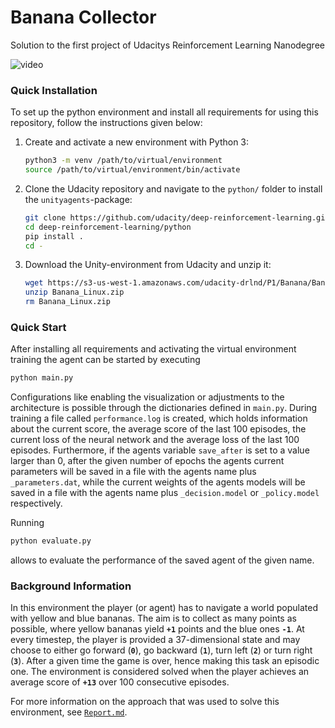 # Banana Collector
Solution to the first project of Udacitys Reinforcement Learning Nanodegree

![video](https://user-images.githubusercontent.com/63595824/88564330-5f5c1080-d033-11ea-88d4-e0f4b3fdd98c.gif)

### Quick Installation

To set up the python environment and install all requirements for using this repository, follow the instructions given below:
1. Create and activate a new environment with Python 3:
    ```bash
    python3 -m venv /path/to/virtual/environment
    source /path/to/virtual/environment/bin/activate
    ```
2. Clone the Udacity repository and navigate to the `python/` folder to install the `unityagents`-package:
    ```bash
    git clone https://github.com/udacity/deep-reinforcement-learning.git
    cd deep-reinforcement-learning/python
    pip install .
    cd -
    ```
3. Download the Unity-environment from Udacity and unzip it:
    ```bash
    wget https://s3-us-west-1.amazonaws.com/udacity-drlnd/P1/Banana/Banana_Linux.zip
    unzip Banana_Linux.zip
    rm Banana_Linux.zip
    ```

### Quick Start

After installing all requirements and activating the virtual environment training the agent can be started by executing

```bash
python main.py
```

Configurations like enabling the visualization or adjustments to the architecture is possible through the dictionaries defined in `main.py`.
During training a file called `performance.log` is created, which holds information about the current score, the average score of the last 100 episodes, the current loss of the neural network and the average loss of the last 100 episodes. Furthermore, if the agents variable `save_after` is set to a value larger than 0, after the given number of epochs the agents current parameters will be saved in a file with the agents name plus `_parameters.dat`, while the current weights of the agents models will be saved in a file with the agents name plus `_decision.model` or `_policy.model` respectively.

Running

```bash
python evaluate.py
```

allows to evaluate the performance of the saved agent of the given name. 


### Background Information
In this environment the player (or agent) has to navigate a world populated with yellow and blue bananas. The aim is to collect as many points as possible, where yellow bananas yield **`+1`** points and the blue ones **`-1`**. At every timestep, the player is provided a 37-dimensional state and may choose to either go forward (**`0`**), go backward (**`1`**), turn left (**`2`**) or turn right (**`3`**). After a given time the game is over, hence making this task an episodic one. The environment is considered solved when the player achieves an average score of **`+13`** over 100 consecutive episodes.

For more information on the approach that was used to solve this environment, see [`Report.md`](https://github.com/fberressem/Banana-Collector/blob/master/Report.md).
